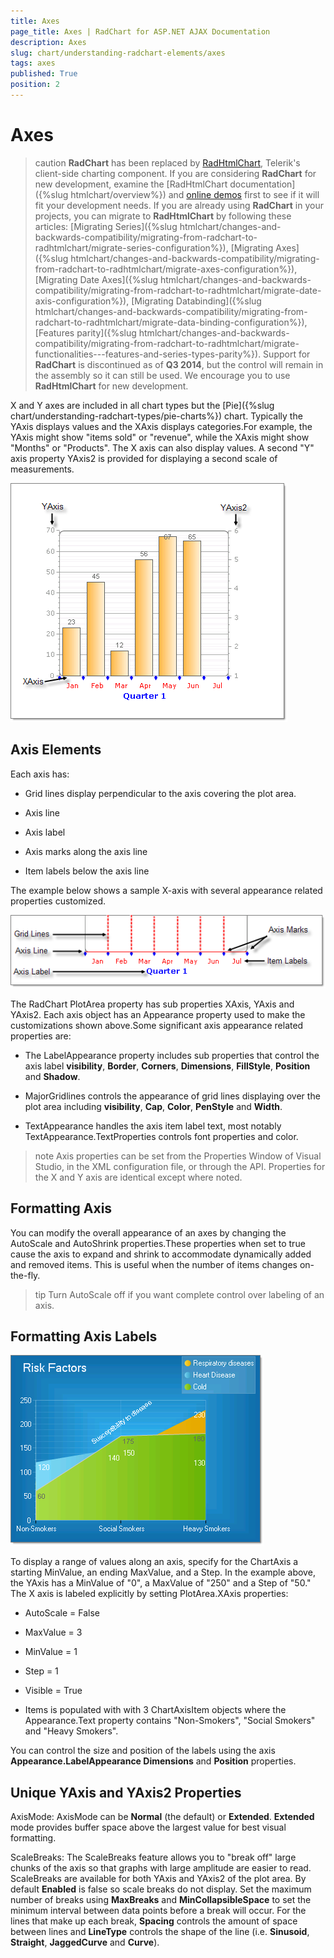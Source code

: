 ```yaml
---
title: Axes
page_title: Axes | RadChart for ASP.NET AJAX Documentation
description: Axes
slug: chart/understanding-radchart-elements/axes
tags: axes
published: True
position: 2
---
```


# Axes

>caution  **RadChart** has been replaced by [RadHtmlChart](http://www.telerik.com/products/aspnet-ajax/html-chart.aspx), Telerik's client-side charting component. If you are considering **RadChart** for new development, examine the [RadHtmlChart documentation]({%slug htmlchart/overview%}) and [online demos](http://demos.telerik.com/aspnet-ajax/htmlchart/examples/overview/defaultcs.aspx) first to see if it will fit your development needs. If you are already using **RadChart** in your projects, you can migrate to **RadHtmlChart** by following these articles: [Migrating Series]({%slug htmlchart/changes-and-backwards-compatibility/migrating-from-radchart-to-radhtmlchart/migrate-series-configuration%}), [Migrating Axes]({%slug htmlchart/changes-and-backwards-compatibility/migrating-from-radchart-to-radhtmlchart/migrate-axes-configuration%}), [Migrating Date Axes]({%slug htmlchart/changes-and-backwards-compatibility/migrating-from-radchart-to-radhtmlchart/migrate-date-axis-configuration%}), [Migrating Databinding]({%slug htmlchart/changes-and-backwards-compatibility/migrating-from-radchart-to-radhtmlchart/migrate-data-binding-configuration%}), [Features parity]({%slug htmlchart/changes-and-backwards-compatibility/migrating-from-radchart-to-radhtmlchart/migrate-functionalities---features-and-series-types-parity%}). Support for **RadChart** is discontinued as of **Q3 2014**, but the control will remain in the assembly so it can still be used. We encourage you to use **RadHtmlChart** for new development.

X and Y axes are included in all chart types but the [Pie]({%slug chart/understanding-radchart-types/pie-charts%}) chart. Typically the YAxis displays values and the XAxis displays categories.For example, the YAxis might show "items sold" or "revenue", while the XAxis might show "Months" or "Products". The X axis can also display values. A second "Y" axis property YAxis2 is provided for displaying a second scale of measurements.

![XAxis, YAxis and YAxis2](images/radchart-understandingelements003.png)

## Axis Elements

Each axis has:

* Grid lines display perpendicular to the axis covering the plot area.

* Axis line

* Axis label

* Axis marks along the axis line

* Item labels below the axis line

The example below shows a sample X-axis with several appearance related properties customized.

![Axis Elements](images/radchart-understandingelements002.png)

The RadChart PlotArea property has sub properties XAxis, YAxis and YAxis2. Each axis object has an Appearance property used to make the customizations shown above.Some significant axis appearance related properties are:

* The LabelAppearance property includes sub properties that control the axis label **visibility**, **Border**, **Corners**, **Dimensions**, **FillStyle**, **Position** and **Shadow**.

* MajorGridlines controls the appearance of grid lines displaying over the plot area including **visibility**, **Cap**, **Color**, **PenStyle** and **Width**.

* TextAppearance handles the axis item label text, most notably TextAppearance.TextProperties controls font properties and color.

>note Axis properties can be set from the Properties Window of Visual Studio, in the XML configuration file, or through the API. Properties for the X and Y axis are identical except where noted.

## Formatting Axis

You can modify the overall appearance of an axes by changing the AutoScale and AutoShrink properties.These properties when set to true cause the axis to expand and shrink to accommodate dynamically added and removed items. This is useful when the number of items changes on-the-fly.

>tip Turn AutoScale off if you want complete control over labeling of an axis.

## Formatting Axis Labels

![Axis Positioning](images/radchart-understandingelements004.png)

To display a range of values along an axis, specify for the ChartAxis a starting MinValue, an ending MaxValue, and a Step. In the example above, the YAxis has a MinValue of "0", a MaxValue of "250" and a Step of "50." The X axis is labeled explicitly by setting PlotArea.XAxis properties:

* AutoScale = False

* MaxValue = 3

* MinValue = 1

* Step = 1

* Visible = True

* Items is populated with with 3 ChartAxisItem objects where the Appearance.Text property contains "Non-Smokers", "Social Smokers" and "Heavy Smokers".

You can control the size and position of the labels using the axis **Appearance.LabelAppearance Dimensions** and **Position** properties.

## Unique YAxis and YAxis2 Properties

AxisMode: AxisMode can be **Normal** (the default) or **Extended**. **Extended** mode provides buffer space above the largest value for best visual formatting.

ScaleBreaks: The ScaleBreaks feature allows you to "break off" large chunks of the axis so that graphs with large amplitude are easier to read. ScaleBreaks are available for both YAxis and YAxis2 of the plot area. By default **Enabled** is false so scale breaks do not display. Set the maximum number of breaks using **MaxBreaks** and **MinCollapsibleSpace** to set the minimum interval between data points before a break will occur. For the lines that make up each break, **Spacing** controls the amount of space between lines and **LineType** controls the shape of the line (i.e. **Sinusoid**, **Straight**, **JaggedCurve** and **Curve**).


